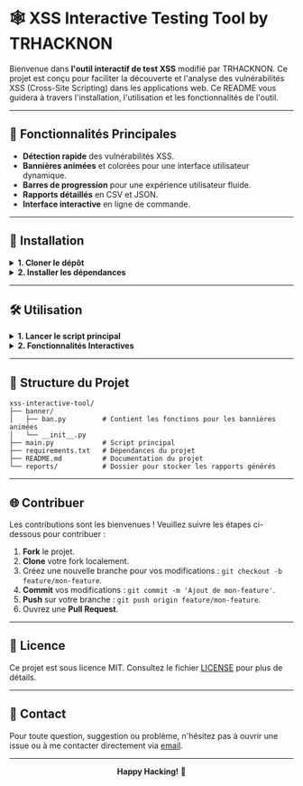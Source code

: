 # 🕸️ XSS Interactive Testing Tool by TRHACKNON

Bienvenue dans **l'outil interactif de test XSS** modifié par TRHACKNON. Ce projet est conçu pour faciliter la découverte et l'analyse des vulnérabilités XSS (Cross-Site Scripting) dans les applications web. Ce README vous guidera à travers l'installation, l'utilisation et les fonctionnalités de l'outil.

---

## 🌟 Fonctionnalités Principales
- **Détection rapide** des vulnérabilités XSS.
- **Bannières animées** et colorées pour une interface utilisateur dynamique.
- **Barres de progression** pour une expérience utilisateur fluide.
- **Rapports détaillés** en CSV et JSON.
- **Interface interactive** en ligne de commande.

---

## 🚀 Installation

<details>
<summary><strong>1. Cloner le dépôt</strong></summary>

```bash
git clone https://github.com/tucommenceapousser/trknxsscrawl.git
cd trknxsscrawl
```

</details>

<details>
<summary><strong>2. Installer les dépendances</strong></summary>

Assurez-vous d'avoir Python 3.x installé. Ensuite, exécutez la commande suivante pour installer les dépendances :

```bash
pip install -r requirements.txt
```

</details>

---

## 🛠️ Utilisation

<details>
<summary><strong>1. Lancer le script principal</strong></summary>

```bash
python main.py
```

</details>

<details>
<summary><strong>2. Fonctionnalités Interactives</strong></summary>

- **Scan XSS** : Lancez une analyse des vulnérabilités XSS sur une URL cible.
- **Génération de rapports** : Exportez les résultats en CSV ou JSON.
- **Interface personnalisée** : Profitez d'une interface animée et colorée pour une meilleure expérience.

</details>

---

## 📄 Structure du Projet

```plaintext
xss-interactive-tool/
├── banner/
│   ├── ban.py         # Contient les fonctions pour les bannières animées
│   └── __init__.py
├── main.py            # Script principal
├── requirements.txt   # Dépendances du projet
├── README.md          # Documentation du projet
└── reports/           # Dossier pour stocker les rapports générés
```

---

## 🌐 Contribuer

Les contributions sont les bienvenues ! Veuillez suivre les étapes ci-dessous pour contribuer :

1. **Fork** le projet.
2. **Clone** votre fork localement.
3. Créez une nouvelle branche pour vos modifications : `git checkout -b feature/mon-feature`.
4. **Commit** vos modifications : `git commit -m 'Ajout de mon-feature'`.
5. **Push** sur votre branche : `git push origin feature/mon-feature`.
6. Ouvrez une **Pull Request**.

---

## 📜 Licence

Ce projet est sous licence MIT. Consultez le fichier [LICENSE](LICENSE) pour plus de détails.

---

## 💬 Contact

Pour toute question, suggestion ou problème, n'hésitez pas à ouvrir une issue ou à me contacter directement via [email](mailto:your.email@example.com).

---

<p align="center">
    <strong>Happy Hacking!</strong> 🚀
</p>
